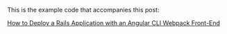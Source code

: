 This is the example code that accompanies this post:

[How to Deploy a Rails Application with an Angular CLI Webpack Front-End](https://www.angularonrails.com/deploy-rails-application-angular-cli-webpack-front-end/)
